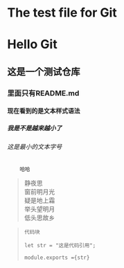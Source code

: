 The test file for Git
==============================
# Hello Git
## 这是一个测试仓库
### 里面只有README.md
#### 现在看到的是文本样式语法
##### 我是不是越来越小了
###### 这是最小的文本字号
		哈哈

		
>静夜思<br/>
>窗前明月光<br/>
>疑是地上霜<br/>
>举头望明月  
>低头思故乡

>     代码块
>     
>     let str = "这是代码引用";
>     
>     module.exports ={str}  


